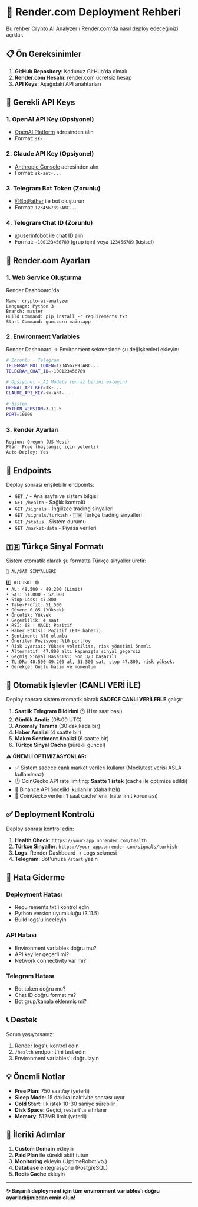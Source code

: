 # 🚀 Render.com Deployment Rehberi

Bu rehber Crypto AI Analyzer'ı Render.com'da nasıl deploy edeceğinizi açıklar.

## 📋 Ön Gereksinimler

1. **GitHub Repository**: Kodunuz GitHub'da olmalı
2. **Render.com Hesabı**: [render.com](https://render.com) ücretsiz hesap
3. **API Keys**: Aşağıdaki API anahtarları

## 🔑 Gerekli API Keys

### 1. OpenAI API Key (Opsiyonel)
- [OpenAI Platform](https://platform.openai.com/api-keys) adresinden alın
- Format: `sk-...`

### 2. Claude API Key (Opsiyonel) 
- [Anthropic Console](https://console.anthropic.com/) adresinden alın
- Format: `sk-ant-...`

### 3. Telegram Bot Token (Zorunlu)
- [@BotFather](https://t.me/botfather) ile bot oluşturun
- Format: `123456789:ABC...`

### 4. Telegram Chat ID (Zorunlu)
- [@userinfobot](https://t.me/userinfobot) ile chat ID alın
- Format: `-100123456789` (grup için) veya `123456789` (kişisel)

## 🔧 Render.com Ayarları

### 1. Web Service Oluşturma

Render Dashboard'da:

```
Name: crypto-ai-analyzer
Language: Python 3
Branch: master
Build Command: pip install -r requirements.txt
Start Command: gunicorn main:app
```

### 2. Environment Variables

Render Dashboard → Environment sekmesinde şu değişkenleri ekleyin:

```bash
# Zorunlu - Telegram
TELEGRAM_BOT_TOKEN=123456789:ABC...
TELEGRAM_CHAT_ID=-100123456789

# Opsiyonel - AI Models (en az birini ekleyin)
OPENAI_API_KEY=sk-...
CLAUDE_API_KEY=sk-ant-...

# Sistem
PYTHON_VERSION=3.11.5
PORT=10000
```

### 3. Render Ayarları

```
Region: Oregon (US West)
Plan: Free (başlangıç için yeterli)
Auto-Deploy: Yes
```

## 📡 Endpoints

Deploy sonrası erişilebilir endpoints:

- `GET /` - Ana sayfa ve sistem bilgisi
- `GET /health` - Sağlık kontrolü
- `GET /signals` - İngilizce trading sinyalleri
- `GET /signals/turkish` - 🇹🇷 Türkçe trading sinyalleri
- `GET /status` - Sistem durumu
- `GET /market-data` - Piyasa verileri

## 🇹🇷 Türkçe Sinyal Formatı

Sistem otomatik olarak şu formatta Türkçe sinyaller üretir:

```
🚦 AL/SAT SİNYALLERİ

1️⃣ BTCUSDT 🟢
• AL: 48.500 - 49.200 (Limit)
• SAT: 51.000 - 52.000
• Stop-Loss: 47.800
• Take-Profit: 51.500
• Güven: 0.85 (Yüksek)
• Öncelik: Yüksek
• Geçerlilik: 4 saat
• RSI: 68 | MACD: Pozitif
• Haber Etkisi: Pozitif (ETF haberi)
• Sentiment: %70 olumlu
• Önerilen Pozisyon: %10 portföy
• Risk Uyarısı: Yüksek volatilite, risk yönetimi önemli
• Alternatif: 47.800 altı kapanışta sinyal geçersiz
• Geçmiş Sinyal Başarısı: Son 3/3 başarılı
• TL;DR: 48.500-49.200 al, 51.500 sat, stop 47.800, risk yüksek.
• Gerekçe: Güçlü hacim ve momentum
```

## 🔄 Otomatik İşlevler (CANLI VERİ İLE)

Deploy sonrası sistem otomatik olarak **SADECE CANLI VERİLERLE** çalışır:

1. **Saatlik Telegram Bildirimi** 🕐 (Her saat başı)
2. **Günlük Analiz** (08:00 UTC) 
3. **Anomaly Tarama** (30 dakikada bir)
4. **Haber Analizi** (4 saatte bir)
5. **Makro Sentiment Analizi** (6 saatte bir)
6. **Türkçe Sinyal Cache** (sürekli güncel)

**⚠️ ÖNEMLİ OPTIMIZASYONLAR:**
- ✅ Sistem sadece canlı market verileri kullanır (Mock/test verisi ASLA kullanılmaz)
- 🕐 CoinGecko API rate limiting: **Saatte 1 istek** (cache ile optimize edildi)
- 🚀 Binance API öncelikli kullanılır (daha hızlı)
- 💾 CoinGecko verileri 1 saat cache'lenir (rate limit koruması)

## ✅ Deployment Kontrolü

Deploy sonrası kontrol edin:

1. **Health Check**: `https://your-app.onrender.com/health`
2. **Türkçe Sinyaller**: `https://your-app.onrender.com/signals/turkish`
3. **Logs**: Render Dashboard → Logs sekmesi
4. **Telegram**: Bot'unuza `/start` yazın

## 🐛 Hata Giderme

### Deployment Hatası
- Requirements.txt'i kontrol edin
- Python version uyumluluğu (3.11.5)
- Build logs'u inceleyin

### API Hatası
- Environment variables doğru mu?
- API key'ler geçerli mi?
- Network connectivity var mı?

### Telegram Hatası
- Bot token doğru mu?
- Chat ID doğru format mı?
- Bot grup/kanala eklenmiş mi?

## 📞 Destek

Sorun yaşıyorsanız:
1. Render logs'u kontrol edin
2. `/health` endpoint'ini test edin
3. Environment variables'ı doğrulayın

## 💡 Önemli Notlar

- **Free Plan**: 750 saat/ay (yeterli)
- **Sleep Mode**: 15 dakika inaktivite sonrası uyur
- **Cold Start**: İlk istek 10-30 saniye sürebilir
- **Disk Space**: Geçici, restart'ta sıfırlanır
- **Memory**: 512MB limit (yeterli)

## 🚀 İleriki Adımlar

1. **Custom Domain** ekleyin
2. **Paid Plan** ile sürekli aktif tutun
3. **Monitoring** ekleyin (UptimeRobot vb.)
4. **Database** entegrasyonu (PostgreSQL)
5. **Redis Cache** ekleyin

---

**✨ Başarılı deployment için tüm environment variables'ı doğru ayarladığınızdan emin olun!** 
